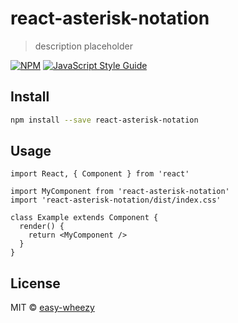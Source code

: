 # react-asterisk-notation

> description placeholder

[![NPM](https://img.shields.io/npm/v/react-asterisk-notation.svg)](https://www.npmjs.com/package/react-asterisk-notation) [![JavaScript Style Guide](https://img.shields.io/badge/code_style-standard-brightgreen.svg)](https://standardjs.com)

## Install

```bash
npm install --save react-asterisk-notation
```

## Usage

```tsx
import React, { Component } from 'react'

import MyComponent from 'react-asterisk-notation'
import 'react-asterisk-notation/dist/index.css'

class Example extends Component {
  render() {
    return <MyComponent />
  }
}
```

## License

MIT © [easy-wheezy](https://github.com/easy-wheezy)
